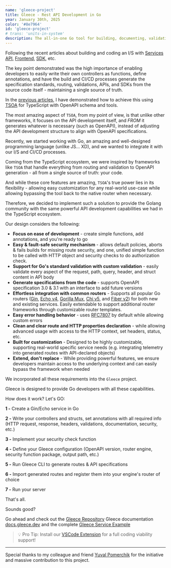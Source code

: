 ```yaml
---
name: 'gleece-project'
title: Gleece - Rest API Development in Go
year: January 30th, 2025
color: '#8e7964'
id: 'gleece-project'
# trans: 'units-in-system'
description: The all-in-one Go tool for building, documenting, validating and securing REST APIs through code-first development
---
```


Following the recent articles about building and coding an I/S with [Services API](/en/blog/perfect-api-server-part-a), [Frontend](/en/blog/perfect-api-server-part-b), [SDK](/en/blog/perfect-api-server-part-d-sdk), etc.

The key point demonstrated was the high importance of enabling developers to easily write their own controllers as functions, define annotations, and have the build and CI/CD processes generate the specification standards, routing, validations, APIs, and SDKs from the source code itself - maintaining a single source of truth.

In the [previous articles](/en/blog/perfect-api-server-part-a), I have demonstrated how to achieve this using [TSOA](https://github.com/lukeautry/tsoa) for TypeScript with OpenAPI schema and tools.

The most amazing aspect of `TSOA`, from my point of view, is that unlike other frameworks, it focuses on the API development itself, and *FROM* it generates whatever is necessary (such as OpenAPI), instead of adjusting the API development structure to align with OpenAPI specifications.

Recently, we started working with Go, an amazing and well-designed programming language (unlike JS... XD), and we wanted to integrate it with our I/S and CI/CD processes.

Coming from the TypeScript ecosystem, we were inspired by frameworks like `TSOA` that handle everything from routing and validation to OpenAPI generation - all from a single source of truth: your code.

And while these core features are amazing, `TSOA`'s true power lies in its flexibility - allowing easy customization for any real-world use-case while allowing bypassing the tool back to the native router when necessary.

Therefore, we decided to implement such a solution to provide the Golang community with the same powerful API development capabilities we had in the TypeScript ecosystem.

Our design considers the following:
- **Focus on ease of development** - create simple functions, add annotations, and you're ready to go
- **Easy & fault-safe security mechanism** - allows default policies, aborts & fails builds for missing route security, and one, unified simple function to be called with HTTP object and security checks to do authorization check.
- **Support for Go's standard validation with custom validation** - easily validate every aspect of the request, path, query, header, and struct content in API body
- **Generate specifications from the code** - supports OpenAPI specification 3.0 & 3.1 with an interface to add future versions
- **Effortless integration with common routers** - Supports all popular Go routers ([Gin](https://github.com/gin-gonic/gin), [Echo v4](https://github.com/labstack/echo), [Gorilla Mux](https://github.com/gorilla/mux), [Chi v5](https://github.com/go-chi/chi), and [Fiber v2](https://github.com/gofiber/fiber)) for both new and existing services. Easily extendable to support additional router frameworks through customizable router templates.
- **Easy error handling behavior** - uses [RFC7807](https://datatracker.ietf.org/doc/html/rfc7807) by default while allowing custom errors
- **Clean and clear route and HTTP properties declaration** - while allowing advanced usage with access to the HTTP context, set headers, status, etc.
- **Built for customization** - Designed to be highly customizable, supporting real-world specific service needs (e.g. integrating telemetry into generated routes with API-declared objects)
- **Extend, don't replace** - While providing powerful features, we ensure developers maintain access to the underlying context and can easily bypass the framework when needed


We incorporated all these requirements into the `Gleece` project.

Gleece is designed to provide Go developers with all these capabilities.

How does it work? Let's GO:

**1 -** Create a Gin/Echo service in Go

**2 -** Write your controllers and structs, set annotations with all required info (HTTP request, response, headers, validations, documentation, security, etc.)

**3 -** Implement your security check function

**4 -** Define your Gleece configuration (OpenAPI version, router engine, security function package, output path, etc.)

**5 -** Run Gleece CLI to generate routes & API specifications

**6 -** Import generated routes and register them into your engine's router of choice

**7 -** Run your server


That's all.

Sounds good?

Go ahead and check out the [Gleece Repository](https://github.com/gopher-fleece/gleece) Gleece documentation [docs.gleece.dev](https://docs.gleece.dev/) and the complete [Gleece Service Example](https://github.com/gopher-fleece/gleecexample)

> 💡 Pro Tip: Install our [VSCode Extension](https://marketplace.visualstudio.com/items?itemName=haim-kastner.gleece-extension) for a full coding viability support!

---
Special thanks to my colleague and friend [Yuval Pomerchik](https://github.com/yuval-po) for the initiative and massive contribution to this project.

